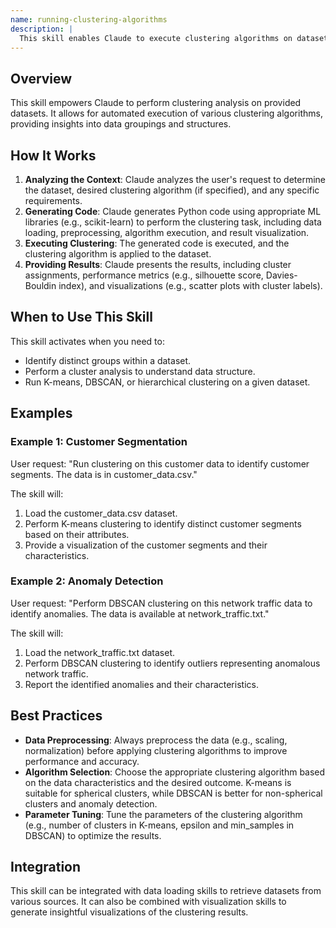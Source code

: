 ```yaml
---
name: running-clustering-algorithms
description: |
  This skill enables Claude to execute clustering algorithms on datasets. It is used when the user requests to perform clustering, identify groups within data, or analyze data structure. The skill supports algorithms like K-means, DBSCAN, and hierarchical clustering. Claude should use this skill when the user explicitly asks to "run clustering," "perform a cluster analysis," or "group data points" and provides a dataset or a way to access one. The skill also handles data validation, error handling, performance metrics, and artifact saving.
---
```


## Overview

This skill empowers Claude to perform clustering analysis on provided datasets. It allows for automated execution of various clustering algorithms, providing insights into data groupings and structures.

## How It Works

1. **Analyzing the Context**: Claude analyzes the user's request to determine the dataset, desired clustering algorithm (if specified), and any specific requirements.
2. **Generating Code**: Claude generates Python code using appropriate ML libraries (e.g., scikit-learn) to perform the clustering task, including data loading, preprocessing, algorithm execution, and result visualization.
3. **Executing Clustering**: The generated code is executed, and the clustering algorithm is applied to the dataset.
4. **Providing Results**: Claude presents the results, including cluster assignments, performance metrics (e.g., silhouette score, Davies-Bouldin index), and visualizations (e.g., scatter plots with cluster labels).

## When to Use This Skill

This skill activates when you need to:
- Identify distinct groups within a dataset.
- Perform a cluster analysis to understand data structure.
- Run K-means, DBSCAN, or hierarchical clustering on a given dataset.

## Examples

### Example 1: Customer Segmentation

User request: "Run clustering on this customer data to identify customer segments. The data is in customer_data.csv."

The skill will:
1. Load the customer_data.csv dataset.
2. Perform K-means clustering to identify distinct customer segments based on their attributes.
3. Provide a visualization of the customer segments and their characteristics.

### Example 2: Anomaly Detection

User request: "Perform DBSCAN clustering on this network traffic data to identify anomalies. The data is available at network_traffic.txt."

The skill will:
1. Load the network_traffic.txt dataset.
2. Perform DBSCAN clustering to identify outliers representing anomalous network traffic.
3. Report the identified anomalies and their characteristics.

## Best Practices

- **Data Preprocessing**: Always preprocess the data (e.g., scaling, normalization) before applying clustering algorithms to improve performance and accuracy.
- **Algorithm Selection**: Choose the appropriate clustering algorithm based on the data characteristics and the desired outcome. K-means is suitable for spherical clusters, while DBSCAN is better for non-spherical clusters and anomaly detection.
- **Parameter Tuning**: Tune the parameters of the clustering algorithm (e.g., number of clusters in K-means, epsilon and min_samples in DBSCAN) to optimize the results.

## Integration

This skill can be integrated with data loading skills to retrieve datasets from various sources. It can also be combined with visualization skills to generate insightful visualizations of the clustering results.